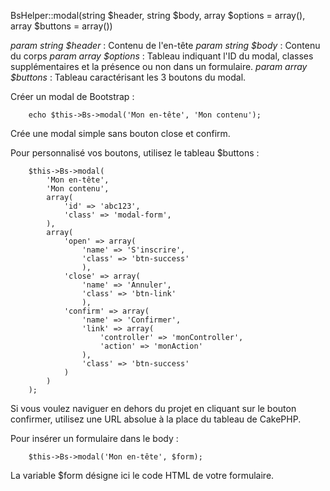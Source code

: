BsHelper::modal(string $header, string $body, array $options = array(), array $buttons = array())

_param string $header_ :
Contenu de l'en-tête
_param string $body_ :
Contenu du corps
_param array $options_ :
Tableau indiquant l'ID du modal, classes supplémentaires et la présence ou non dans un formulaire.
_param array $buttons_ :
Tableau caractérisant les 3 boutons du modal.

Créer un modal de Bootstrap :

		echo $this->Bs->modal('Mon en-tête', 'Mon contenu');

Crée une modal simple sans bouton close et confirm.

Pour personnalisé vos boutons, utilisez le tableau $buttons :

		$this->Bs->modal(
			'Mon en-tête',
			'Mon contenu',
			array(
				'id' => 'abc123',
				'class' => 'modal-form',
			),
			array(
				'open' => array(
					'name' => 'S'inscrire',
					'class' => 'btn-success'
					),
				'close' => array(
					'name' => 'Annuler',
					'class' => 'btn-link'
					),
				'confirm' => array(
					'name' => 'Confirmer',
					'link' => array(
						'controller' => 'monController',
						'action' => 'monAction'
					),
					'class' => 'btn-success'
				)
			)
		);

Si vous voulez naviguer en dehors du projet en cliquant sur le bouton confirmer, utilisez une URL absolue à la place du tableau de CakePHP.

Pour insérer un formulaire dans le body :

		$this->Bs->modal('Mon en-tête', $form);

La variable $form désigne ici le code HTML de votre formulaire.
